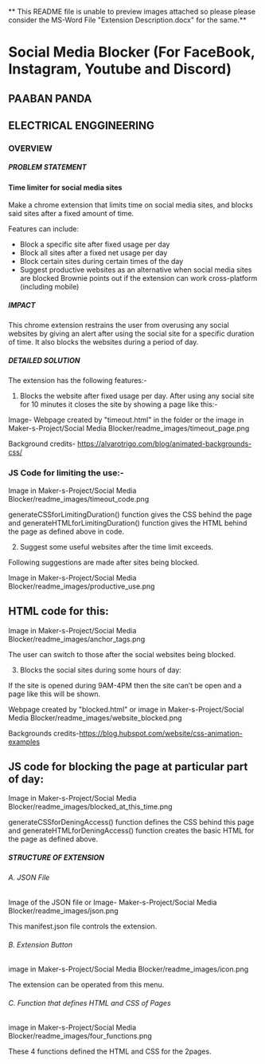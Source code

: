 ** This README file is unable to preview images attached so please please consider the MS-Word File "Extension Description.docx" for the same.**


# Social Media Blocker (For FaceBook, Instagram, Youtube and Discord)
## PAABAN PANDA
## ELECTRICAL ENGGINEERING

### OVERVIEW

##### PROBLEM STATEMENT

#### Time limiter for social media sites
Make a chrome extension that limits time on social media sites, and blocks said sites after a fixed amount of time.

Features can include:
- Block a specific site after fixed usage per day
- Block all sites after a fixed net usage per day
- Block certain sites during certain times of the day
- Suggest productive websites as an alternative when social media sites are blocked
Brownie points out if the extension can work cross-platform (including
mobile)

##### IMPACT
This chrome extension restrains the user from overusing any social websites by giving an alert after using the social site for a specific duration of time. It also blocks the websites during a period of day.

##### DETAILED SOLUTION
The extension has the following features:-
1)	Blocks the website after fixed usage per day.
After using any social site for 10 minutes it closes the site by showing a page like this:-

Image- Webpage created by "timeout.html" in the folder or the image in Maker-s-Project/Social Media Blocker/readme_images/timeout_page.png

Background credits- https://alvarotrigo.com/blog/animated-backgrounds-css/

### JS Code for limiting the use:-

Image in Maker-s-Project/Social Media Blocker/readme_images/timeout_code.png

generateCSSforLimitingDuration() function gives the CSS behind the page and generateHTMLforLimitingDuration() function gives the HTML behind the page as defined above in code.

2)	Suggest some useful websites after the time limit exceeds.

Following suggestions are made after sites being blocked.

Image in Maker-s-Project/Social Media Blocker/readme_images/productive_use.png

## HTML code for this:

Image in Maker-s-Project/Social Media Blocker/readme_images/anchor_tags.png

The user can switch to those after the social websites being blocked.


3)	Blocks the social sites during some hours of day:

If the site is opened during 9AM-4PM then the site can’t be open and a page like this will be shown.

Webpage created by "blocked.html" or image in Maker-s-Project/Social Media Blocker/readme_images/website_blocked.png

Backgrounds credits-https://blog.hubspot.com/website/css-animation-examples

## JS code for blocking the page at particular part of day:

Image in Maker-s-Project/Social Media Blocker/readme_images/blocked_at_this_time.png

generateCSSforDeningAccess() function defines the CSS behind this page and generateHTMLforDeningAccess() function creates the basic HTML for the page as defined above.


##### STRUCTURE OF EXTENSION

###### A.	JSON File

Image of the JSON file or Image- Maker-s-Project/Social Media Blocker/readme_images/json.png

This manifest.json file controls the extension.


######	B.	Extension Button

image in Maker-s-Project/Social Media Blocker/readme_images/icon.png

The extension can be operated from this menu.

######	C.	Function that defines HTML and CSS of Pages

image in Maker-s-Project/Social Media Blocker/readme_images/four_functions.png

These 4 functions defined the HTML and CSS for the 2pages.




